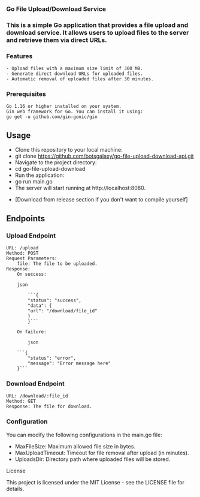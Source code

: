 ### Go File Upload/Download Service

### This is a simple Go application that provides a file upload and download service. It allows users to upload files to the server and retrieve them via direct URLs.

### Features

    - Upload files with a maximum size limit of 300 MB.
    - Generate direct download URLs for uploaded files.
    - Automatic removal of uploaded files after 30 minutes.

### Prerequisites

    Go 1.16 or higher installed on your system.
    Gin web framework for Go. You can install it using:
    go get -u github.com/gin-gonic/gin

## Usage

- Clone this repository to your local machine:
- git clone https://github.com/botsgalaxy/go-file-upload-download-api.git
- Navigate to the project directory:
- cd go-file-upload-download
- Run the application:
- go run main.go
- The server will start running at http://localhost:8080.

* [Download from release section if you don't want to compile yourself]

## Endpoints

### Upload Endpoint

    URL: /upload
    Method: POST
    Request Parameters:
        file: The file to be uploaded.
    Response:
        On success:

        json

            ```{
            "status": "success",
            "data": {
            "url": "/download/file_id"
            }
            }```

        On failure:

            json

        ```{
            "status": "error",
            "message": "Error message here"
        }```

### Download Endpoint

    URL: /download/:file_id
    Method: GET
    Response: The file for download.

### Configuration

You can modify the following configurations in the main.go file:

- MaxFileSize: Maximum allowed file size in bytes.
- MaxUploadTimeout: Timeout for file removal after upload (in minutes).
- UploadsDir: Directory path where uploaded files will be stored.

License

This project is licensed under the MIT License - see the LICENSE file for details.
